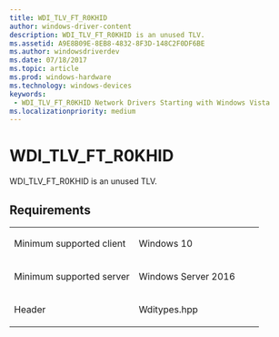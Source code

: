 ```yaml
---
title: WDI_TLV_FT_R0KHID
author: windows-driver-content
description: WDI_TLV_FT_R0KHID is an unused TLV.
ms.assetid: A9E8B09E-8EB8-4832-8F3D-148C2F0DF6BE
ms.author: windowsdriverdev 
ms.date: 07/18/2017 
ms.topic: article 
ms.prod: windows-hardware 
ms.technology: windows-devices 
keywords:
 - WDI_TLV_FT_R0KHID Network Drivers Starting with Windows Vista
ms.localizationpriority: medium
---
```


# WDI\_TLV\_FT\_R0KHID


WDI\_TLV\_FT\_R0KHID is an unused TLV.

Requirements
------------

<table>
<colgroup>
<col width="50%" />
<col width="50%" />
</colgroup>
<tbody>
<tr class="odd">
<td><p>Minimum supported client</p></td>
<td><p>Windows 10</p></td>
</tr>
<tr class="even">
<td><p>Minimum supported server</p></td>
<td><p>Windows Server 2016</p></td>
</tr>
<tr class="odd">
<td><p>Header</p></td>
<td>Wditypes.hpp</td>
</tr>
</tbody>
</table>

 

 




